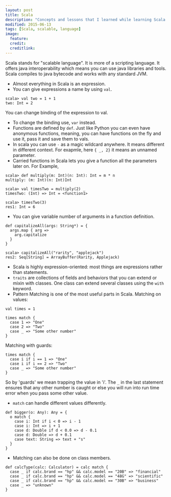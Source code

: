 ```yaml
---
layout: post
title: Scala
description: "Concepts and lessons that I learned while learning Scala."
modified: 2015-06-13
tags: [Scala, scalable, language]
image:
  feature:
  credit:
  creditlink:
---
```

Scala stands for "scalable language". It is more of a scripting language. It offers java interoperability which means you can use java libraries and tools. Scala compiles to java bytecode and works with any standard JVM.

* Almost everything in Scala is an expression.
* You can give expressions a name by using `val`.

```
scala> val two = 1 + 1
two: Int = 2
```

You can change binding of the expression to val.
* To change the binding use, `var` instead.
* Functions are defined by `def`. Just like Python you can even have anonymous functions, meaning, you can have functions on the fly and use it, pass it and save them to vals.
* In scala you can use `-` as a magic wildcard anywhere. It means different in different context. For exapmle, here `{ _, 2}` it means an unnamed parameter.
* Carried functions in Scala lets you give a function all the parameters later on. For Example,

```
scala> def multiply(m: Int)(n: Int): Int = m * n
multiply: (m: Int)(n: Int)Int

scala> val timesTwo = multiply(2) _
timesTwo: (Int) => Int = <function1>

scala> timesTwo(3)
res1: Int = 6
```

* You can give variable number of arguments in a function definition.

```
def capitalizeAll(args: String*) = {
  args.map { arg =>
    arg.capitalize
  }
}

scala> capitalizeAll("rarity", "applejack")
res2: Seq[String] = ArrayBuffer(Rarity, Applejack)
```

* Scala is highly expression-oriented: most things are expressions rather than statements.
* `traits` are collections of fields and behaviors that you can extend or mixin with classes. One class can extend several classes using the `with` keyword.
* Pattern Matching is one of the most useful parts in Scala.
Matching on values:

```
val times = 1

times match {
  case 1 => "One"
  case 2 => "Two"
  case _ => "Some other number"
}
```

Matching with guards:

```
times match {
  case i if i == 1 => "One"
  case i if i == 2 => "Two"
  case _ => "Some other number"
}
```

So by 'guards' we mean trapping the value in 'i'. The `_` in the last statement ensures that any other number is caught or else you will run into run time error when you pass some other value.
* `match` can handle different values differently.

```
def bigger(o: Any): Any = {
  o match {
    case i: Int if i < 0 => i - 1
    case i: Int => i + 1
    case d: Double if d < 0.0 => d - 0.1
    case d: Double => d + 0.1
    case text: String => text + "s"
  }
}
```

* Matching can also be done on class members.

```
def calcType(calc: Calculator) = calc match {
  case _ if calc.brand == "hp" && calc.model == "20B" => "financial"
  case _ if calc.brand == "hp" && calc.model == "48G" => "scientific"
  case _ if calc.brand == "hp" && calc.model == "30B" => "business"
  case _ => "unknown"
}
```

